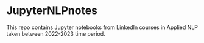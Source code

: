 # JupyterNLPnotes
This repo contains Jupyter notebooks from LinkedIn courses in Applied NLP taken between 2022-2023 time period.
